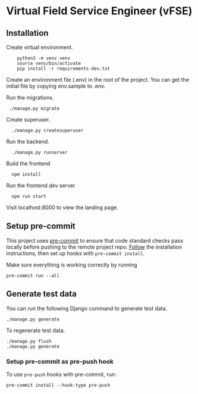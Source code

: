 # Virtual Field Service Engineer (vFSE)

## Installation

Create virtual environment.

    	python3 -m venv venv
    	source venv/bin/activate
    	pip install -r requirements-dev.txt

Create an environment file (.env) in the root of the project. You can get the initial file by copying env.sample to .env.

Run the migrations.

     ./manage.py migrate

Create superuser.

      ./manage.py createsuperuser

Run the backend.

      ./manage.py runserver

Build the frontend

      npm install

Run the frontend dev server

      npm run start

Visit localhost:8000 to view the landing page.

## Setup pre-commit

This project uses [pre-commit](https://pre-commit.com/) to ensure that code standard checks pass locally before pushing to the remote project repo. [Follow](https://pre-commit.com/#installation) the installation instructions, then set up hooks with `pre-commit install`.

Make sure everything is working correctly by running

    pre-commit run --all

## Generate test data
You can run the following Django command to generate test data.

    ./manage.py generate

To regenerate test data.

    ./manage.py flush
    ./manage.py generate

### Setup pre-commit as pre-push hook

To use `pre-push` hooks with pre-commit, run:

    pre-commit install --hook-type pre-push
